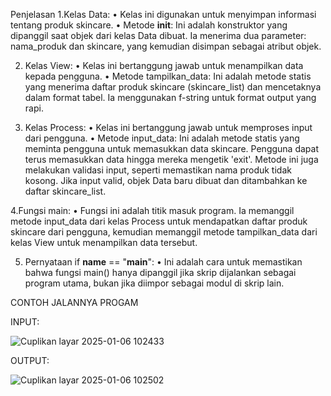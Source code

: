 Penjelasan
1.Kelas Data:
•	Kelas ini digunakan untuk menyimpan informasi tentang produk skincare.
•	Metode __init__: Ini adalah konstruktor yang dipanggil saat objek dari kelas Data dibuat. Ia menerima dua parameter: nama_produk dan skincare, yang kemudian disimpan sebagai atribut objek.

2. Kelas View:
•	Kelas ini bertanggung jawab untuk menampilkan data kepada pengguna.
•	Metode tampilkan_data: Ini adalah metode statis yang menerima daftar produk skincare (skincare_list) dan mencetaknya dalam format tabel. Ia menggunakan f-string untuk format output yang rapi.

3. Kelas Process:
•	Kelas ini bertanggung jawab untuk memproses input dari pengguna.
•	Metode input_data: Ini adalah metode statis yang meminta pengguna untuk memasukkan data skincare. Pengguna dapat terus memasukkan data hingga mereka mengetik 'exit'. Metode ini juga melakukan validasi input, seperti memastikan nama produk tidak kosong. Jika input valid, objek Data baru dibuat dan ditambahkan ke daftar skincare_list.

4.Fungsi main:
•	Fungsi ini adalah titik masuk program. Ia memanggil metode input_data dari kelas Process untuk mendapatkan daftar produk skincare dari pengguna, kemudian memanggil metode tampilkan_data dari kelas View untuk menampilkan data tersebut.

5. Pernyataan if __name__ == "__main__":
•	Ini adalah cara untuk memastikan bahwa fungsi main() hanya dipanggil jika skrip dijalankan sebagai program utama, bukan jika diimpor sebagai modul di skrip lain.

CONTOH JALANNYA PROGAM

INPUT:


![Cuplikan layar 2025-01-06 102433](https://github.com/user-attachments/assets/fa8e6eb3-0445-4ea6-be6d-00595824801b)







OUTPUT:


![Cuplikan layar 2025-01-06 102502](https://github.com/user-attachments/assets/ebb2256c-b497-4437-b279-63b149f2f914)


